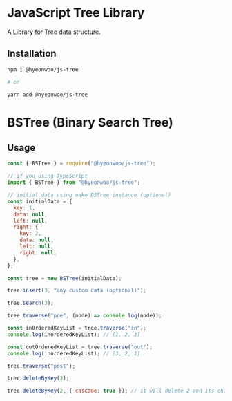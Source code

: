 # JavaScript Tree Library

A Library for Tree data structure.

## Installation

```bash
npm i @hyeonwoo/js-tree

# or

yarn add @hyeonwoo/js-tree
```

# BSTree (Binary Search Tree)

## Usage

```javascript
const { BSTree } = require("@hyeonwoo/js-tree");

// if you using TypeScript
import { BSTree } from "@hyeonwoo/js-tree";

// initial data using make BSTree instance (optional)
const initialData = {
  key: 1,
  data: null,
  left: null,
  right: {
    key: 2,
    data: null,
    left: null,
    right: null,
  },
};

const tree = new BSTree(initialData);

tree.insert(3, "any custom data (optional)");

tree.search(3);

tree.traverse("pre", (node) => console.log(node));

const inOrderedKeyList = tree.traverse("in");
console.log(inorderedKeyList); // [1, 2, 3]

const outOrderedKeyList = tree.traverse("out");
console.log(inorderedKeyList); // [3, 2, 1]

tree.traverse("post");

tree.deleteByKey(3);

tree.deleteByKey(2, { cascade: true }); // it will delete 2 and its chilren: 3.
```
